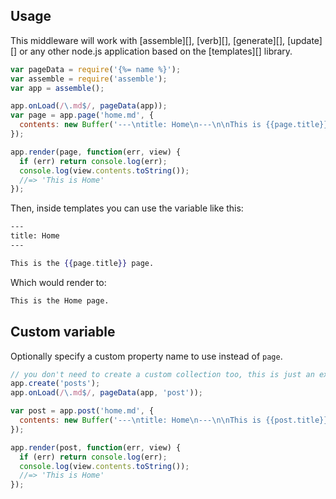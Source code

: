 ## Usage

This middleware will work with [assemble][], [verb][], [generate][], [update][] or any other node.js application based on the [templates][] library.

```js
var pageData = require('{%= name %}');
var assemble = require('assemble');
var app = assemble();

app.onLoad(/\.md$/, pageData(app));
var page = app.page('home.md', {
  contents: new Buffer('---\ntitle: Home\n---\n\nThis is {{page.title}}')
});

app.render(page, function(err, view) {
  if (err) return console.log(err);
  console.log(view.contents.toString());
  //=> 'This is Home'
});
```

Then, inside templates you can use the variable like this:

```handlebars
---
title: Home
---

This is the {{page.title}} page.
```

Which would render to:

```html
This is the Home page.
```

## Custom variable

Optionally specify a custom property name to use instead of `page`.

```js
// you don't need to create a custom collection too, this is just an example
app.create('posts');
app.onLoad(/\.md$/, pageData(app, 'post'));

var post = app.post('home.md', {
  contents: new Buffer('---\ntitle: Home\n---\n\nThis is {{post.title}}')
});

app.render(post, function(err, view) {
  if (err) return console.log(err);
  console.log(view.contents.toString());
  //=> 'This is Home'
});
```
